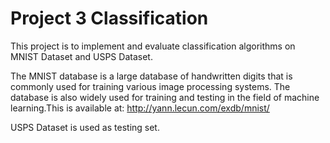 # Project 3 Classification

This project is to implement and evaluate classification algorithms on MNIST Dataset and USPS Dataset. 

The MNIST database is a large database of handwritten digits that is commonly used for training various image processing systems.
The database is also widely used for training and testing in the field of machine learning.This is available at:
http://yann.lecun.com/exdb/mnist/

USPS Dataset is used as testing set.

